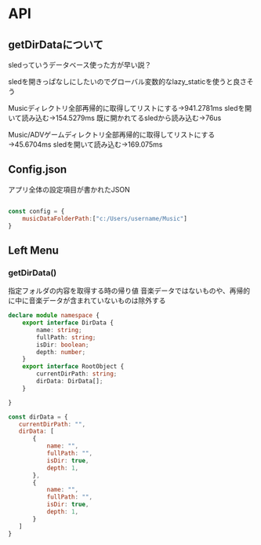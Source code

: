 # API

## getDirDataについて
sledっていうデータベース使った方が早い説？

sledを開きっぱなしにしたいのでグローバル変数的なlazy_staticを使うと良さそう

Musicディレクトリ全部再帰的に取得してリストにする→941.2781ms
sledを開いて読み込む→154.5279ms
既に開かれてるsledから読み込む→76us

Music/ADVゲームディレクトリ全部再帰的に取得してリストにする→45.6704ms
sledを開いて読み込む→169.075ms

## Config.json
アプリ全体の設定項目が書かれたJSON

```js

const config = {
    musicDataFolderPath:["c:/Users/username/Music"]
}
```

## Left Menu
### getDirData()
指定フォルダの内容を取得する時の帰り値
音楽データではないものや、再帰的に中に音楽データが含まれていないものは除外する

```ts
declare module namespace {
    export interface DirData {
        name: string;
        fullPath: string;
        isDir: boolean;
        depth: number;
    }
    export interface RootObject {
        currentDirPath: string;
        dirData: DirData[];
    }

}
```

```js
const dirData = {
   currentDirPath: "",
   dirData: [
       {
           name: "",
           fullPath: "",
           isDir: true,
           depth: 1,
       },
       {
           name: "",
           fullPath: "",
           isDir: true,
           depth: 1,
       }
   ]
}
```